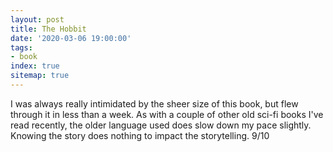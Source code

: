 ```yaml
---
layout: post
title: The Hobbit
date: '2020-03-06 19:00:00'
tags:
- book
index: true
sitemap: true
---
```


I was always really intimidated by the sheer size of this book, but flew through it in less than a week. As with a couple of other old sci-fi books I've read recently, the older language used does slow down my pace slightly. Knowing the story does nothing to impact the storytelling. 9/10
